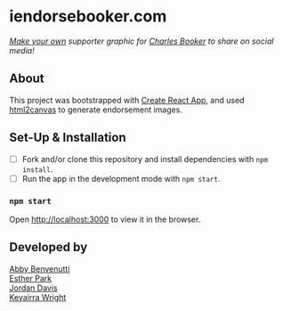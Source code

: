 # iendorsebooker.com

_[Make your own](https://iendorsebooker.com/) supporter graphic for [Charles Booker](https://bookerforkentucky.com/) to share on social media!_

## About

This project was bootstrapped with [Create React App](https://github.com/facebook/create-react-app), and used [html2canvas](https://html2canvas.hertzen.com/) to generate endorsement images.

## Set-Up & Installation

- [ ] Fork and/or clone this repository and install dependencies with `npm install`.
- [ ] Run the app in the development mode with `npm start`.

### `npm start`

Open [http://localhost:3000](http://localhost:3000) to view it in the browser.

## Developed by

[Abby Benvenutti](https://github.com/abbybenvenutti)<br/>
[Esther Park](https://github.com/epark17)<br/>
[Jordan Davis](https://github.com/jtdavis9311)<br/>
[Keyairra Wright](https://github.com/Keyairra-S-Wright)<br/>
